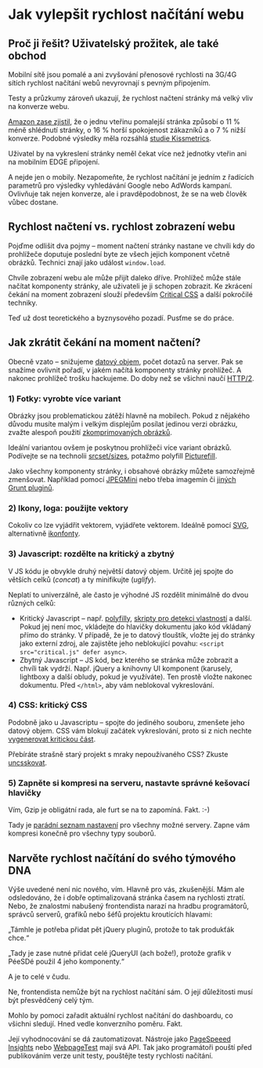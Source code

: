 # Jak vylepšit rychlost načítání webu

## Proč ji řešit? Uživatelský prožitek, ale také obchod

Mobilní sítě jsou pomalé a ani zvyšování přenosové rychlosti na 3G/4G sítích rychlost načítání webů nevyrovnají s pevným připojením.

Testy a průzkumy zároveň ukazují, že rychlost načtení stránky má velký vliv na konverze webu.

[Amazon zase zjistil](https://speakerdeck.com/mangoweb/na-rychosti-zalezi-frontendisti-3-6-2015#7), že o jednu vteřinu pomalejší stránka způsobí o 11 % méně shlédnutí stránky, o 16 % horší spokojenost zákazníků a o 7 % nižší konverze. Podobné výsledky měla rozsáhlá [studie Kissmetrics](https://blog.kissmetrics.com/loading-time/?wide=1).

Uživatel by na vykreslení stránky neměl čekat více než jednotky vteřin ani na mobilním EDGE připojení.

A nejde jen o mobily. Nezapomeňte, že rychlost načítání je jedním z řadících parametrů pro výsledky vyhledávání Google nebo AdWords kampaní. Ovlivňuje tak nejen konverze, ale i pravděpodobnost, že se na web člověk vůbec dostane.

## Rychlost načtení vs. rychlost zobrazení webu

Pojďme odlišit dva pojmy – moment načtení stránky nastane ve chvíli kdy do prohlížeče doputuje poslední byte ze všech jejich komponent včetně obrázků. Technici znají jako událost `window.load`.

Chvíle zobrazení webu ale může přijít daleko dříve. Prohlížeč může stále načítat komponenty stránky, ale uživateli je ji schopen zobrazit. Ke zkrácení čekání na moment zobrazení slouží především [Critical CSS](https://www.vzhurudolu.cz/blog/35-critical-css) a další pokročilé techniky.

Teď už dost teoretického a byznysového pozadí. Pusťme se do práce.

## Jak zkrátit čekání na moment načtení?

Obecně vzato – snižujeme [datový objem](http://jecas.cz/datova-velikost), počet dotazů na server. Pak se snažíme ovlivnit pořadí, v jakém načítá komponenty stránky prohlížeč. A nakonec prohlížeč trošku hackujeme. Do doby než se všichni naučí [HTTP/2](http://www.zdrojak.cz/clanky/front-end-vyvojari-pozor-na-http2/).

### 1) Fotky: vyrobte více variant

Obrázky jsou problematickou zátěží hlavně na mobilech. Pokud z nějakého důvodu musíte malým i velkým displejům posílat jedinou verzi obrázku, zvažte alespoň použití [zkomprimovaných obrázků](https://www.filamentgroup.com/lab/compressive-images.html).

Ideální variantou ovšem je poskytnou prohlížeči více variant obrázků. Podívejte se na technolii [srcset/sizes](srcset-sizes.md), potažmo polyfill [Picturefill](picturefill.md).

Jako všechny komponenty stránky, i obsahové obrázky můžete samozřejmě zmenšovat. Například pomocí [JPEGMini](http://www.jpegmini.com/) nebo třeba imagemin či [jiných Grunt pluginů](https://www.vzhurudolu.cz/prirucka/grunt-pluginy#obrazky).

### 2) Ikony, loga: použijte vektory

Cokoliv co lze vyjádřit vektorem, vyjádřete vektorem. Ideálně pomocí [SVG](svg.md), alternativně [ikonfonty](ikonfonty-vs-svg.md).

### 3) Javascript: rozdělte na kritický a zbytný

V JS kódu je obvykle druhý největší datový objem. Určitě jej spojte do větších celků (*concat*) a ty minifikujte (*uglify*).

Neplatí to univerzálně, ale často je výhodné JS rozdělit minimálně do dvou různých celků:

- Kritický Javascript – např. [polyfilly](https://github.com/machal/rwd-space-news-example-finished/blob/master/index.php#L34), [skripty pro detekci vlastností](https://github.com/machal/rwd-space-news-example-finished/blob/master/index.php#L25) a další. Pokud jej není moc, vkládejte do hlavičky dokumentu jako kód vkládaný přímo do stránky. V případě, že je to datový tlouštík, vložte jej do stránky jako externí zdroj, ale zajistěte jeho neblokující povahu: `<script src="critical.js" defer async>`.
- Zbytný Javascript – JS kód, bez kterého se stránka může zobrazit a chvíli tak vydrží. Např. jQuery a knihovny UI komponent (karusely, lightboxy a další obludy, pokud je využíváte). Ten prostě vložte nakonec dokumentu. Před `</html>`, aby vám neblokoval vykreslování.

### 4) CSS: kritický CSS

Podobně jako u Javascriptu – spojte do jediného souboru, zmenšete jeho datový objem. CSS vám blokují začátek vykreslování, proto si z nich nechte [vygenerovat kritickou část](https://www.vzhurudolu.cz/blog/35-critical-css).

Přebíráte strašně starý projekt s mraky nepoužívaného CSS? Zkuste [uncsskovat](https://github.com/addyosmani/grunt-uncss).

### 5) Zapněte si kompresi na serveru, nastavte správné kešovací hlavičky

Vím, Gzip je obligátní rada, ale furt se na to zapomíná. Fakt. :-)

Tady je [parádní seznam nastavení](https://github.com/h5bp/server-configs) pro všechny možné servery. Zapne vám kompresi konečně pro všechny typy souborů.

## Narvěte rychlost načítání do svého týmového DNA

Výše uvedené není nic nového, vím. Hlavně pro vás, zkušenější. Mám ale odsledováno, že i dobře optimalizovaná stránka časem na rychlosti ztratí. Nebo, že znalostmi nabušený frontendista narazí na hradbu programátorů, správců serverů, grafiků nebo šéfů projektu kroutících hlavami:

„Támhle je potřeba přidat pět jQuery pluginů, protože to tak produkťák chce.“

„Tady je zase nutné přidat celé jQueryUI (ach bože!), protože grafik v PéeSDé použil 4 jeho komponenty.“

A je to celé v čudu.

Ne, frontendista nemůže být na rychlost načítání sám. O její důležitosti musí být přesvědčený celý tým.

Mohlo by pomoci zařadit aktuální rychlost načítání do dashboardu, co všichni sledují. Hned vedle konverzního poměru. Fakt.

Její vyhodnocování se dá zautomatizovat. Nástroje jako [PageSpeeed Insights](https://developers.google.com/speed/pagespeed/insights/) nebo [WebpageTest](http://www.webpagetest.org/) mají svá API. Tak jako programátoři pouští před publikováním verze unit testy, pouštějte testy rychlosti načítání.
